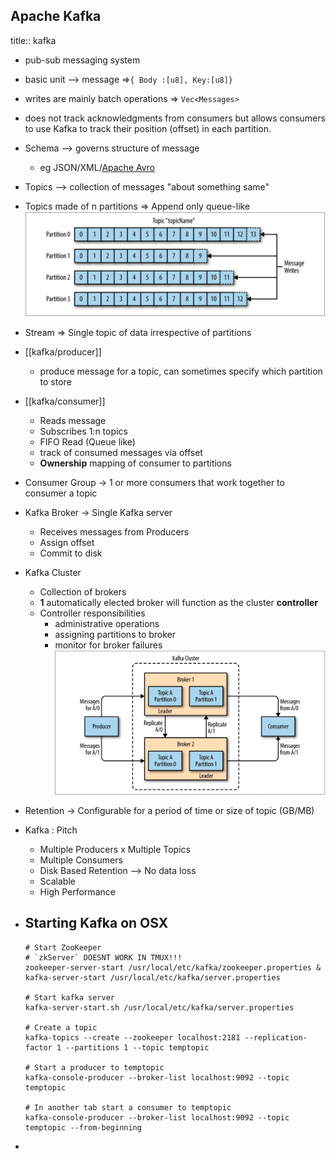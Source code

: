 ## Apache Kafka
title:: kafka
- pub-sub messaging system
- basic unit --> message =>`{ Body :[u8], Key:[u8]}`
- writes are mainly batch operations => `Vec<Messages>`
- does not track acknowledgments from consumers but allows consumers to use Kafka to track their position (offset) in each partition.
- Schema --> governs structure of message
	- eg JSON/XML/[Apache Avro](https://avro.apache.org/docs/current/)
- Topics --> collection of messages "about something same"
- Topics made of n partitions => Append only queue-like
  ![image.png](../assets/image_1690986517482_0.png)
- Stream => Single topic of data irrespective of partitions
- [[kafka/producer]]
	- produce message for a topic, can sometimes specify which partition to store
- [[kafka/consumer]]
	- Reads message
	- Subscribes 1:n topics
	- FIFO Read (Queue like)
	- track of consumed messages via offset
	- **Ownership** mapping of consumer to partitions
- Consumer Group -> 1 or more consumers that work together to consumer a topic
- Kafka Broker -> Single Kafka server
	- Receives messages from Producers
	- Assign offset
	- Commit to disk
- Kafka Cluster
	- Collection of brokers
	- **1** automatically elected broker will function as the cluster **controller**
	- Controller responsibilities
		- administrative operations
		- assigning partitions to broker
		- monitor for broker failures
		  ![image.png](../assets/image_1690986535253_0.png)
- Retention -> Configurable for a period of time or size of topic (GB/MB)
- Kafka : Pitch
	- Multiple Producers x Multiple Topics
	- Multiple Consumers
	- Disk Based Retention --> No data loss
	- Scalable
	- High Performance
- ## Starting Kafka on OSX
  
  ```shell
  # Start ZooKeeper
  # `zkServer` DOESNT WORK IN TMUX!!!
  zookeeper-server-start /usr/local/etc/kafka/zookeeper.properties & kafka-server-start /usr/local/etc/kafka/server.properties
  
  # Start kafka server
  kafka-server-start.sh /usr/local/etc/kafka/server.properties
  
  # Create a topic
  kafka-topics --create --zookeeper localhost:2181 --replication-factor 1 --partitions 1 --topic temptopic
  
  # Start a producer to temptopic
  kafka-console-producer --broker-list localhost:9092 --topic temptopic
  
  # In another tab start a consumer to temptopic
  kafka-console-producer --broker-list localhost:9092 --topic temptopic --from-beginning
  ```
-